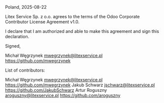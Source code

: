 Poland, 2025-08-22

Litex Service Sp. z o.o. agrees to the terms of the Odoo Corporate Contributor License
Agreement v1.0.

I declare that I am authorized and able to make this agreement and sign this
declaration.

Signed,

Michał Węgrzynek mwegrzynek@litexservice.pl https://github.com/mwegrzynek

List of contributors:

Michał Węgrzynek mwegrzynek@litexservice.pl https://github.com/mwegrzynek
Jakub Schwarz jschwarz@litexservice.pl https://github.com/JakubSchwarz
Artur Roguszny aroguszny@litexservice.pl https://github.com/aroguszny
